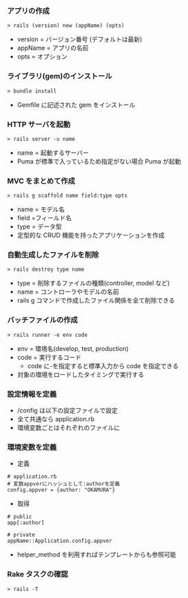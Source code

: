 ### アプリの作成

```
> rails (version) new (appName) (opts)
```

- version = バージョン番号 (デフォルトは最新)
- appName = アプリの名前
- opts = オプション

### ライブラリ(gem)のインストール

```
> bundle install
```

- Gemfile に記述された gem をインストール

### HTTP サーバを起動

```
> rails server -u name
```

- name = 起動するサーバー
- Puma が標準で入っているため指定がない場合 Puma が起動

### MVC をまとめて作成

```
> rails g scaffold name field:type opts
```

- name = モデル名
- field =フィールド名
- type = データ型
- 定型的な CRUD 機能を持ったアプリケーションを作成

### 自動生成したファイルを削除

```
> rails destroy type name
```

- type = 削除するファイルの種類(controller, model など)
- name = コントローラやモデルの名前
- rails g コマンドで作成したファイル関係を全て削除できる

### バッチファイルの作成

```
> rails runner -e env code
```

- env = 環境名(develop, test, production)
- code = 実行するコード
  - code に-を指定すると標準入力から code を指定できる
- 対象の環境をロードしたタイミングで実行する

### 設定情報を定義

- /config は以下の設定ファイルで設定
- 全て共通なら application.rb
- 環境変数ごとはそれぞれのファイルに

### 環境変数を定義

- 定義

```
# application.rb
# 変数appverにハッシュとして:authorを定義
config.appver = {author: "OKAMURA"}
```

- 取得

```
# public
app[:author]

# private
appName::Application.config.appver
```

- helper_method を利用すればテンプレートからも参照可能

### Rake タスクの確認

```
> rails -T
```
